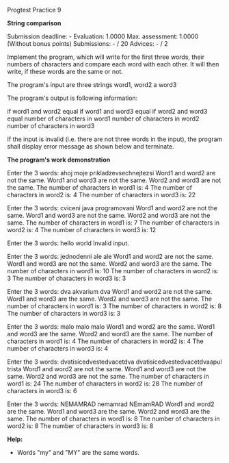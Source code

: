 Progtest Practice 9

**String comparison**

Submission deadline: -
Evaluation:	1.0000
Max. assessment: 1.0000 (Without bonus points)
Submissions: - / 20
Advices: - / 2

Implement the program, which will write for the first three words, their numbers of characters and compare each word with each other. It will then write, if these words are the same or not.

The program's input are three strings word1, word2 a word3

The program's output is following information:

if word1 and word2 equal
if word1 and word3 equal
if word2 and word3 equal
number of characters in word1
number of characters in word2
number of characters in word3

If the input is invalid (i.e. there are not three words in the input), the program shall display error message as shown below and terminate.

**The program's work demonstration**

Enter the 3 words:
ahoj moje prikladzevsechnejtezsi
Word1 and word2 are not the same.
Word1 and word3 are not the same.
Word2 and word3 are not the same.
The number of characters in word1 is: 4
The number of characters in word2 is: 4
The number of characters in word3 is: 22

Enter the 3 words:
cviceni java programovani
Word1 and word2 are not the same.
Word1 and word3 are not the same.
Word2 and word3 are not the same.
The number of characters in word1 is: 7
The number of characters in word2 is: 4
The number of characters in word3 is: 12

Enter the 3 words:
hello world
Invalid input.

Enter the 3 words:
jednodenni ale ale
Word1 and word2 are not the same.
Word1 and word3 are not the same.
Word2 and word3 are the same.
The number of characters in word1 is: 10
The number of characters in word2 is: 3
The number of characters in word3 is: 3

Enter the 3 words:
dva akvarium dva
Word1 and word2 are not the same.
Word1 and word3 are the same.
Word2 and word3 are not the same.
The number of characters in word1 is: 3
The number of characters in word2 is: 8
The number of characters in word3 is: 3

Enter the 3 words:
malo malo malo
Word1 and word2 are the same.
Word1 and word3 are the same.
Word2 and word3 are the same.
The number of characters in word1 is: 4
The number of characters in word2 is: 4
The number of characters in word3 is: 4

Enter the 3 words:
dvatisicedvestedvacetdva dvatisicedvestedvacetdvaapul trista
Word1 and word2 are not the same.
Word1 and word3 are not the same.
Word2 and word3 are not the same.
The number of characters in word1 is: 24
The number of characters in word2 is: 28
The number of characters in word3 is: 6

Enter the 3 words:
NEMAMRAD nemamrad NEmamRAD
Word1 and word2 are the same.
Word1 and word3 are the same.
Word2 and word3 are the same.
The number of characters in word1 is: 8
The number of characters in word2 is: 8
The number of characters in word3 is: 8

**Help:**

- Words "my" and "MY" are the same words.

